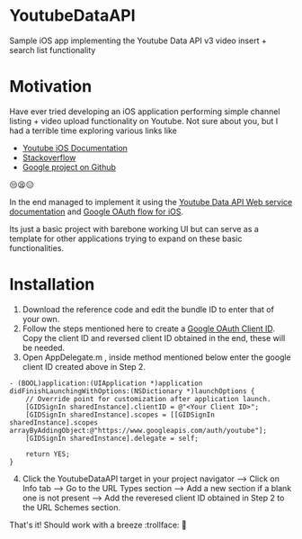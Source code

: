 # YoutubeDataAPI
Sample iOS app implementing the Youtube Data API v3 video insert + search list functionality


# Motivation
Have ever tried developing an iOS application performing simple channel listing + video upload functionality on Youtube. Not sure about you, but I had a terrible time exploring various links like 
- [Youtube iOS Documentation](https://developers.google.com/youtube/v3/quickstart/ios)
- [Stackoverflow](https://stackoverflow.com/questions/42002514/video-upload-to-youtube-from-app)
- [Google project on Github](https://github.com/google/google-api-objectivec-client) 

:unamused::tired_face::expressionless:


In the end managed to implement it using the [Youtube Data API Web service documentation](https://developers.google.com/youtube/v3/docs/) and [Google OAuth flow for iOS](https://developers.google.com/identity/sign-in/ios/start-integrating). 

Its just a basic project with barebone working UI but can serve as a template for other applications trying to expand on these basic functionalities.


# Installation

1. Download the reference code and edit the bundle ID to enter that of your own.
2. Follow the steps mentioned here to create a [Google OAuth Client ID](https://developers.google.com/identity/sign-in/ios/start-integrating). Copy the client ID and reversed client ID obtained in the end, these will be needed.
3. Open AppDelegate.m , inside method mentioned below enter the google client ID created above in Step 2.
```
- (BOOL)application:(UIApplication *)application didFinishLaunchingWithOptions:(NSDictionary *)launchOptions {
    // Override point for customization after application launch.
    [GIDSignIn sharedInstance].clientID = @"<Your Client ID>";
    [GIDSignIn sharedInstance].scopes = [[GIDSignIn sharedInstance].scopes arrayByAddingObject:@"https://www.googleapis.com/auth/youtube"];
    [GIDSignIn sharedInstance].delegate = self;

    return YES;
}
```
4. Click the YoutubeDataAPI target in your project navigator --> Click on Info tab --> Go to the URL Types section --> Add a new section if a blank one is not present --> Add the reveresed client ID obtained in Step 2 to the URL Schemes section.

That's it! Should work with a breeze :trollface: :see_no_evil:
